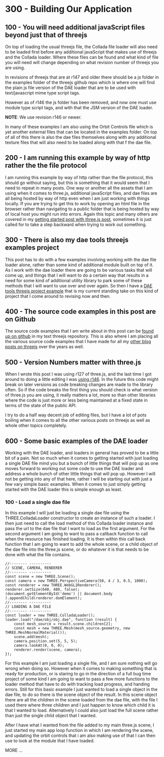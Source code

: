 # 300 - Building Our Application

## 100 - You will need additional javaScript files beyond just that of threejs
On top of loading the usual threejs file, the Collada file loader will also need to be loaded first before any additional javaScript that makes use of threejs and the Collada loader. Where these files can be found and what kind of file you will need will change depending on what revision number of threejs you are using. 

In revisions of threejs that are at r147 and older there should be a js folder in the examples folder of the threejs github repo which is where one will find the plain js file version of the DAE loader that are to be used with text/javascript mime type script tags. 

However as of r146 the js folder has been removed, and now one must use module type script tags, and with that the JSM version of the DAE loader.

**NOTE**: We use revision r146 or newer.

In many of these examples I am also using the Orbit Controls file which is yet another external files that can be located in the examples folder. On top of all of this there is also the dae files themselves along with any additional texture files that will also need to be loaded along with that f the dae file.

## 200 - I am running this example by way of http rather the the file protocol
I am running this example by way of http rather than the file protocol, this should go without saying, but this is something that it would seem that I need to repeat in many posts. One way or another all the assets that I am using when it comes to three.js, additional javaScript files, and dae files are all being hosted by way of http even when I am just working with things locally. If you are trying to get this to work by opening an html file in the browser rather than navigating to a public folder that is being hosted by way of local host you might run into errors. Again this topic and many others are covered in my [getting started post with three.js post](https://dustinpfister.github.io/2018/04/04/threejs-getting-started/), sometimes it is just called for to take a step backward when trying to work out something.

## 300 - There is also my dae tools threejs examples project
This post has to do with a few examples involving working with the dae file loader alone, rather than some kind of additional module built on top of it. As I work with the dae loader there are going to be various tasks that will come up, and things that I will want to do a certain way that results in a need for some kind of additional utility library to park some of these methods that I will want to use over and over again. So then I have a [DAE tools threejs project example](https://dustinpfister.github.io/2021/06/25/threejs-examples-dae-tools/) that is my current standing take on this kind of project that I come around to revising now and then.

## 400 - The source code examples in this post are on Github
The source code examples that I am write about in this post can be [found up on github](https://github.com/dustinpfister/test_threejs/tree/master/views/forpost/threejs-dae-collada-loader) in my text threejs repository. This is also where I am placing all the various source code examples that I have made for all my [other blog posts on threejs](https://dustinpfister.github.io/categories/three-js/) over the years as well.

## 500 - Version Numbers matter with three.js
When I wrote this post I was using r127 of three.js, and the last time I got around to doing a little editing I was [using r146](https://github.com/dustinpfister/test_threejs/blob/master/views/demos/r146/README.md). In the future this code might break on later versions as code breaking changes are made to the library often. So if the code breaks the first thing you should check is what version of three.js you are using, it really matters a lot, more so than other libraries where the code is just more or less being maintained at a fixed state in terms of the state of the public API.

I try to do a half way decent job of editing files, but I have a lot of pots boiling when it comes to all the other various posts on threejs as well as whole other topics completely.

## 600 - Some basic examples of the DAE loader
Working with the DAE loader, and loaders in general has proved to be a little bit of a pain. Not so much when it comes to getting started with just loading a single DAE file mind you but a bunch of little things that will pop up as one moves forward to working out some code to use the DAE loader and address a whole bunch of other little things that will pop up. However I will not be getting into any of that here, rather I will be starting out with just a few vary simple basic examples. When it comes to just simply getting started with the DAE loader this is simple enough as least.

### 100 - Load a single dae file
In this example I will just be loading a single dae file using the THREE.ColladaLoader constructor to create an instance of such a loader. I then just need to call the load method of this Collada loader instance and pass the url to the dae file that I want to load as the first argument. For the second argument I am going to want to pass a callback function to call when the resource has finished loading. It is then within this call back function that I am going to want to add the whole scene, or a child object of the dae file into the three.js scene, or do whatever it is that needs to be done with what the file contains.

```
//-------- ----------
// SCENE, CAMERA, RENDERER
//-------- ----------
const scene = new THREE.Scene();
const camera = new THREE.PerspectiveCamera(50, 4 / 3, 0.5, 1000);
const renderer = new THREE.WebGL1Renderer();
renderer.setSize(640, 480, false);
(document.getElementById('demo') || document.body ).appendChild(renderer.domElement);
//-------- ----------
// LOADING A DAE FILE
//-------- ----------
const loader = new THREE.ColladaLoader();
loader.load("/dae/obj/obj.dae", function (result) {
    const mesh_source = result.scene.children[2];
    const mesh = new THREE.Mesh(mesh_source.geometry, new THREE.MeshNormalMaterial());
    scene.add(mesh);
    camera.position.set(5, 5, 5);
    camera.lookAt(0, 0, 0);
    renderer.render(scene, camera);
});
```

For this example I am just loading a single file, and I am sure nothing will go wrong when doing so. However when it comes to making something that is ready for production, or is staring to go in the direction of a full bug time project of some kind I am going to want to pass a few more functions to the loader method that have to do with tracking load progress, and handing errors.
Still for this basic example I just wanted to load a single object in the dae file, to do so there is the scene object of the result. In this scene object there are all the children in the scene loaded from the dae file, with the file I used there where three children and I just happen to know which child it is that I wanted to load. Alternatively I could also just load the full scene rather than just the single child object that I wanted.

After I have what I wanted from the file added to my main three.js scene, I just started my main app loop function in which I am rendering the scene, and updating the orbit controls that i am also making use of that I can then use to look at the module that I have loaded.


MORE ...
